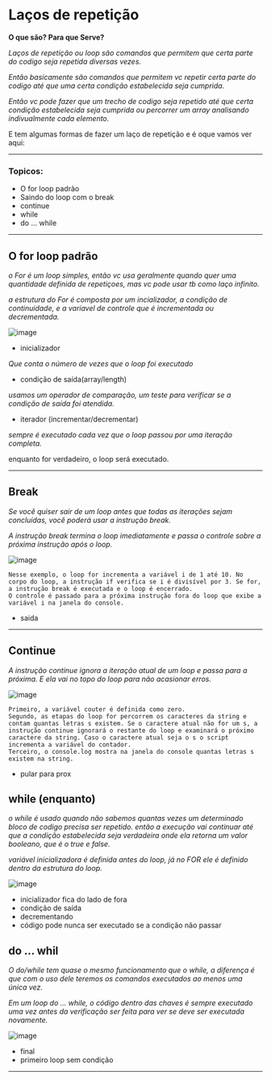 # Laços de repetição

**O que são? Para que Serve?**

*Laços de repetição ou loop são comandos que permitem que certa parte do codigo seja repetida diversas vezes.*

*Então basicamente são comandos que permitem vc repetir certa parte do codigo até que uma certa condição estabelecida seja cumprida.*

*Então vc pode fazer que um trecho de codigo seja repetido até que certa condição estabelecida seja cumprida ou percorrer um array analisando indivualmente cada elemento.*

E tem algumas formas de fazer um laço de repetição e é oque vamos ver aqui:
__________

### **Topicos:**

- O for loop padrão
- Saindo do loop com o break
- continue
- while
- do ... while

__________

## O for loop padrão

*o For é um loop simples, então vc usa geralmente quando quer uma quantidade definida de repetiçoes, mas vc pode usar tb como laço infinito.*

*a estrutura do For é composta por um incializador, a condição de continuidade, e a variavel de controle que é incrementada ou decrementada.*

![image](https://user-images.githubusercontent.com/81869607/155259035-bb31c913-d4b2-4f84-a07f-c7c31fea4d9b.png)

- inicializador

*Que conta o número de vezes que o loop foi executado*

- condição de saída(array/length)

*usamos um operador de comparação, um teste para verificar se a condição de saída foi atendida.*

- iterador (incrementar/decrementar)

*sempre é executado cada vez que o loop passou por uma iteração completa.*

enquanto for verdadeiro, o loop será executado.
__________

## Break

*Se você quiser sair de um loop antes que todas as iterações sejam concluídas, você poderá usar a instrução break.*

*A instrução break termina o loop imediatamente e passa o controle sobre a próxima instrução após o loop.*

![image](https://miro.medium.com/max/1400/1*CRAVHkHDrC8LU6mheqktYg.png)

```
Nesse exemplo, o loop for incrementa a variável i de 1 até 10. No corpo do loop, a instrução if verifica se i é divisível por 3. Se for, a instrução break é executada e o loop é encerrado.
O controle é passado para a próxima instrução fora do loop que exibe a variável i na janela do console.
```

- saida

__________

## Continue

*A instrução continue ignora a iteração atual de um loop e passa para a próxima. E ela vai no topo do loop para não acasionar erros.*

![image](https://miro.medium.com/max/1400/1*r6G0M3aTjEmli8JLSBBp3g.png)

```
Primeiro, a variável couter é definida como zero.
Segundo, as etapas do loop for percorrem os caracteres da string e contam quantas letras s existem. Se o caractere atual não for um s, a instrução continue ignorará o restante do loop e examinará o próximo caractere da string. Caso o caractere atual seja o s o script incrementa a variável do contador.
Terceiro, o console.log mostra na janela do console quantas letras s existem na string.
```

- pular para prox

## while (enquanto)

*o while é usado quando não sabemos quantas vezes um determinado bloco de codigo precisa ser repetido. então a execução vai continuar até que a condição estabelecida seja verdadeira onde ela retorna um valor booleano, que é o true e false.*

*variável inicializadora é definida antes do loop, já no FOR ele é definido dentro da estrutura do loop.*

![image](https://user-images.githubusercontent.com/81869607/157058027-18d7c8b3-b0e2-4d74-b3e1-74f38bae0e9c.png)

- inicializador fica do lado de fora
- condição de saída
- decrementando
- código pode nunca ser executado se a condição não passar

## do ... whil

*O do/while tem quase o mesmo funcionamento que o while, a diferença é que com o uso dele teremos os comandos executados ao menos uma única vez.*

*Em um loop do ... while, o código dentro das chaves é sempre executado uma vez antes da verificação ser feita para ver se deve ser executada novamente.*

![image](https://user-images.githubusercontent.com/81869607/155263248-27f126d0-96e8-4eea-8323-f32f8430e800.png)

- final
- primeiro loop sem condição

_______
